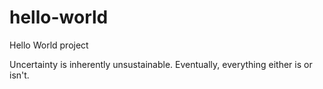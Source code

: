 # hello-world
Hello World project

Uncertainty is inherently unsustainable. Eventually, everything either is or isn't.
